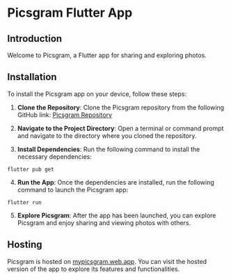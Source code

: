 # Picsgram Flutter App

## Introduction
Welcome to Picsgram, a Flutter app for sharing and exploring photos.

## Installation
To install the Picsgram app on your device, follow these steps:

1. **Clone the Repository**: Clone the Picsgram repository from the following GitHub link: [Picsgram Repository](https://github.com/yourusername/picsgram)

2. **Navigate to the Project Directory**: Open a terminal or command prompt and navigate to the directory where you cloned the repository.

3. **Install Dependencies**: Run the following command to install the necessary dependencies:
```
flutter pub get
```

4. **Run the App**: Once the dependencies are installed, run the following command to launch the Picsgram app:
```
flutter run
```

5. **Explore Picsgram**: After the app has been launched, you can explore Picsgram and enjoy sharing and viewing photos with others.

## Hosting
Picsgram is hosted on [mypicsgram.web.app](https://mypicsgram.web.app). You can visit the hosted version of the app to explore its features and functionalities.
